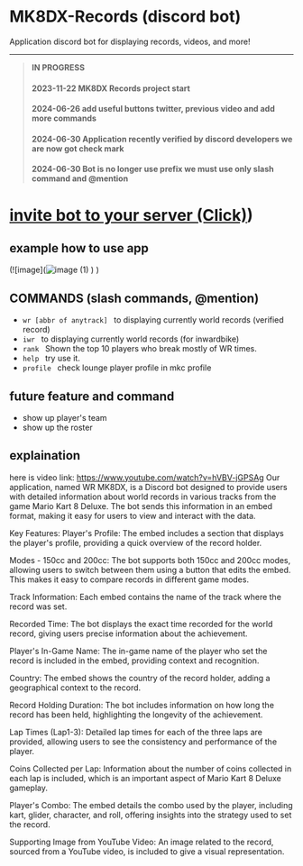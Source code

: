 
# MK8DX-Records (discord bot)
Application discord bot for displaying records, videos, and more!

---
>**IN PROGRESS**
>#### 2023-11-22 MK8DX Records project start
>#### 2024-06-26 add useful buttons twitter, previous video and add more commands
>#### 2024-06-30 Application recently verified by discord developers we are now got check mark
>#### 2024-06-30 Bot is no longer use prefix we must use only slash command and @mention
# [invite bot to your server (Click)](https://pondsan1412.github.io/MK8DX-WR-Bot/))



## example how to use app
(![image](![image (1)](https://github.com/pondsan1412/MK8DX-WR-Bot/assets/107555040/392e3b58-1faf-4c84-bacb-2294da68590c)
)
)


## COMMANDS (slash commands, @mention)
* `wr [abbr of anytrack] ` to displaying currently world records (verified record)
* `iwr ` to displaying currently world records (for inwardbike)
* `rank ` Shown the top 10 players who break mostly of WR times.
* `help ` try use it.
* `profile ` check lounge player profile in mkc profile
  
## future feature and command
* show up player's team
* show up the roster
## explaination
here is video link: https://www.youtube.com/watch?v=hVBV-jGPSAg
Our application, named WR MK8DX, is a Discord bot designed to provide users with detailed information about world records in various tracks from the game Mario Kart 8 Deluxe. The bot sends this information in an embed format, making it easy for users to view and interact with the data.

Key Features:
Player's Profile: The embed includes a section that displays the player's profile, providing a quick overview of the record holder.

Modes - 150cc and 200cc: The bot supports both 150cc and 200cc modes, allowing users to switch between them using a button that edits the embed. This makes it easy to compare records in different game modes.

Track Information: Each embed contains the name of the track where the record was set.

Recorded Time: The bot displays the exact time recorded for the world record, giving users precise information about the achievement.

Player's In-Game Name: The in-game name of the player who set the record is included in the embed, providing context and recognition.

Country: The embed shows the country of the record holder, adding a geographical context to the record.

Record Holding Duration: The bot includes information on how long the record has been held, highlighting the longevity of the achievement.

Lap Times (Lap1-3): Detailed lap times for each of the three laps are provided, allowing users to see the consistency and performance of the player.

Coins Collected per Lap: Information about the number of coins collected in each lap is included, which is an important aspect of Mario Kart 8 Deluxe gameplay.

Player's Combo: The embed details the combo used by the player, including kart, glider, character, and roll, offering insights into the strategy used to set the record.

Supporting Image from YouTube Video: An image related to the record, sourced from a YouTube video, is included to give a visual representation.



